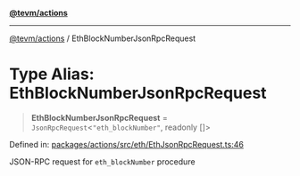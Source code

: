 [**@tevm/actions**](../README.md)

***

[@tevm/actions](../globals.md) / EthBlockNumberJsonRpcRequest

# Type Alias: EthBlockNumberJsonRpcRequest

> **EthBlockNumberJsonRpcRequest** = `JsonRpcRequest`\<`"eth_blockNumber"`, readonly \[\]\>

Defined in: [packages/actions/src/eth/EthJsonRpcRequest.ts:46](https://github.com/evmts/tevm-monorepo/blob/main/packages/actions/src/eth/EthJsonRpcRequest.ts#L46)

JSON-RPC request for `eth_blockNumber` procedure
